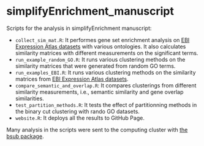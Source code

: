 # simplifyEnrichment_manuscript

Scripts for the analysis in simplifyEnrichment manuscript:

- `collect_sim_mat.R`: It performes gene set enrichment analysis on [EBI Expression Atlas datasets](https://www.ebi.ac.uk/gxa/download) with various ontologies. It also calculates similarity matrices with different measurements on the significant terms.
- `run_example_random_GO.R`: It runs various clustering methods on the similarity matrices that were generated from random GO terms.
- `run_examples_EBI.R`: It runs various clustering methods on the similarity matrices from [EBI Expression Atlas datasets](https://www.ebi.ac.uk/gxa/download).
- `compare_semantic_and_overlap.R`: It compares clusterings from different similarity measurements, i.e., semantic similarity and gene overlap similarities.
- `test_partition_methods.R`: It tests the effect of partitionning methods in the binary cut clustering with rando GO datasets.
- `website.R`: It deploys all the results to GitHub Page.


Many analysis in the scripts were sent to the computing cluster with [the bsub package](https://github.com/jokergoo/bsub).

